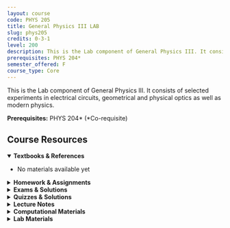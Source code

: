```yaml
---
layout: course
code: PHYS 205
title: General Physics III LAB
slug: phys205
credits: 0-3-1
level: 200
description: This is the Lab component of General Physics III. It consists of selected experiments in electrical circuits, geometrical and physical optics as well as modern physics.
prerequisites: PHYS 204*
semester_offered: F
course_type: Core
---
```


This is the Lab component of General Physics III. It consists of selected experiments in electrical circuits, geometrical and physical optics as well as modern physics.

**Prerequisites:** PHYS 204* (*Co-requisite)

## <i class="fas fa-book"></i> Course Resources

<details open>
<summary><strong><i class="fas fa-book"></i> Textbooks & References</strong></summary>
<ul>
<li>No materials available yet</li>
</ul>
</details>

<details>
<summary><strong><i class="fas fa-file-alt"></i> Homework & Assignments</strong></summary>
<ul>
<li>No materials available yet</li>
</ul>
</details>

<details>
<summary><strong><i class="fas fa-chart-bar"></i> Exams & Solutions</strong></summary>
<ul>
<li>No materials available yet</li>
</ul>
</details>

<details>
<summary><strong><i class="fas fa-check-circle"></i> Quizzes & Solutions</strong></summary>
<ul>
<li><a href="/assets/resources/core/phys205/quizzes/Quiz1_Error_and_Data_Analysis.pdf">Quiz 1 - Error and Data Analysis</a></li>
<li><a href="/assets/resources/core/phys205/quizzes/Quiz2_Polarization_of_Light.pdf">Quiz 2 - Polarization of Light</a></li>
<li><a href="/assets/resources/core/phys205/quizzes/Quiz3_Refractive_Index_and_Colour.pdf">Quiz 3 - Refractive Index and Colour</a></li>
<li><a href="/assets/resources/core/phys205/quizzes/Quiz4_Michelson_Interferometer.pdf">Quiz 4 - Michelson Interferometer</a></li>
<li><a href="/assets/resources/core/phys205/quizzes/Quiz5_Diffraction_of_Light.pdf">Quiz 5 - Diffraction of Light</a></li>
<li><a href="/assets/resources/core/phys205/quizzes/Quiz6_Atomic_Constants.pdf">Quiz 6 - Atomic Constants</a></li>
</ul>
</details>

<details>
<summary><strong><i class="fas fa-book-open"></i> Lecture Notes</strong></summary>
<ul>
<li>No materials available yet</li>
</ul>
</details>

<details>
<summary><strong><i class="fas fa-laptop-code"></i> Computational Materials</strong></summary>
<ul>
<li>No materials available yet</li>
</ul>
</details>

<details>
<summary><strong><i class="fas fa-flask"></i> Lab Materials</strong></summary>
<ul>
<li><a href="/assets/resources/core/phys205/lab/Physics_205_Lab_Manual.pdf">Physics 205 Lab Manual</a></li>
<li><strong>Lab Reports & Data:</strong></li>
<li><a href="/assets/resources/core/phys205/lab/Lab1_Data_and_Error_Analysis.pdf">Lab 1 - Data and Error Analysis</a></li>
<li><a href="/assets/resources/core/phys205/lab/Lab2_RC_Circuits_Write_Up.pdf">Lab 2 - RC Circuits Write Up</a></li>
<li><a href="/assets/resources/core/phys205/lab/Lab3_Data_Polarization_of_Light.pdf">Lab 3 - Data Polarization of Light</a></li>
<li><a href="/assets/resources/core/phys205/lab/Lab4_Data_Refractive_Index_and_Colour.pdf">Lab 4 - Data Refractive Index and Colour</a></li>
<li><a href="/assets/resources/core/phys205/lab/Lab5_Michelson_Interferometer.docx">Lab 5 - Michelson Interferometer</a></li>
<li><a href="/assets/resources/core/phys205/lab/Lab6_Diffraction_of_Light.docx">Lab 6 - Diffraction of Light</a></li>
<li><a href="/assets/resources/core/phys205/lab/Lab7_Data_Atomic_Constants.pdf">Lab 7 - Data Atomic Constants</a></li>
<li><a href="/assets/resources/core/phys205/lab/Lab7_Write_up_Atomic_Constants.pdf">Lab 7 - Write up Atomic Constants</a></li>
<li><a href="/assets/resources/core/phys205/lab/Lab8_Radioactive_Radiation_Detection.docx">Lab 8 - Radioactive Radiation Detection</a></li>
</ul>
</details>